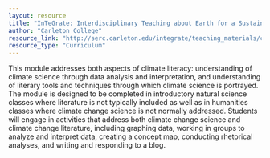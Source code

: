 ```yaml
---
layout: resource
title: "InTeGrate: Interdisciplinary Teaching about Earth for a Sustainable Future"
author: "Carleton College"
resource_link: "http://serc.carleton.edu/integrate/teaching_materials/climate_fact/index.html"
resource_type: "Curriculum"
---
```


This module addresses both aspects of climate literacy: understanding of climate science through data analysis and interpretation, and understanding of literary tools and techniques through which climate science is portrayed. The module is designed to be completed in introductory natural science classes where literature is not typically included as well as in humanities classes where climate change science is not normally addressed. Students will engage in activities that address both climate change science and climate change literature, including graphing data, working in groups to analyze and interpret data, creating a concept map, conducting rhetorical analyses, and writing and responding to a blog.